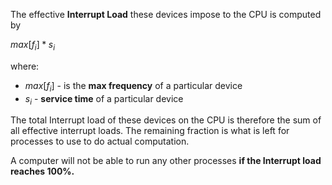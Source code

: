 The effective **Interrupt Load** these devices impose to the CPU is computed by 

$max[f_{i}] * s_i$ 

where:
- $max[f_{i}]$ - is the **max frequency** of a particular device
- $s_i$ - **service time** of a particular device

The total Interrupt load of these devices on the CPU is therefore the sum of all effective interrupt loads. The remaining fraction is what is left for processes to use to do actual computation.

A computer will not be able to run any other processes **if the Interrupt load reaches 100%.**
